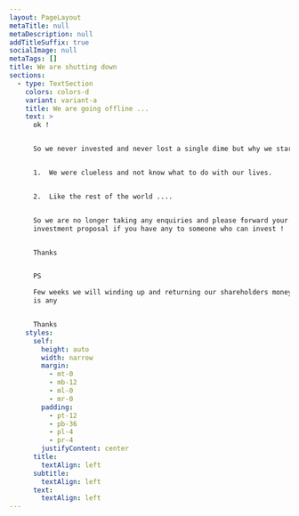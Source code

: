 ```yaml
---
layout: PageLayout
metaTitle: null
metaDescription: null
addTitleSuffix: true
socialImage: null
metaTags: []
title: We are shutting down
sections:
  - type: TextSection
    colors: colors-d
    variant: variant-a
    title: We are going offline ...
    text: >
      ok !


      So we never invested and never lost a single dime but why we started this


      1.  We were clueless and not know what to do with our lives.


      2.  Like the rest of the world ....


      So we are no longer taking any enquiries and please forward your
      investment proposal if you have any to someone who can invest !


      Thanks


      PS

      Few weeks we will winding up and returning our shareholders money if there
      is any


      Thanks
    styles:
      self:
        height: auto
        width: narrow
        margin:
          - mt-0
          - mb-12
          - ml-0
          - mr-0
        padding:
          - pt-12
          - pb-36
          - pl-4
          - pr-4
        justifyContent: center
      title:
        textAlign: left
      subtitle:
        textAlign: left
      text:
        textAlign: left
---
```

